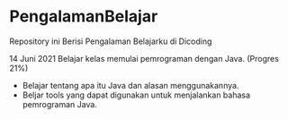# PengalamanBelajar
Repository ini Berisi Pengalaman Belajarku di Dicoding

14 Juni 2021
Belajar kelas memulai pemrograman dengan Java. (Progres 21%)
  * Belajar tentang apa itu Java dan alasan menggunakannya.
  * Beljar tools yang dapat digunakan untuk menjalankan bahasa pemrograman Java.

